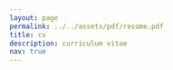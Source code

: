 ```yaml
---
layout: page
permalink: ../../assets/pdf/resume.pdf
title: cv
description: curriculum vitae
nav: true
---
```


